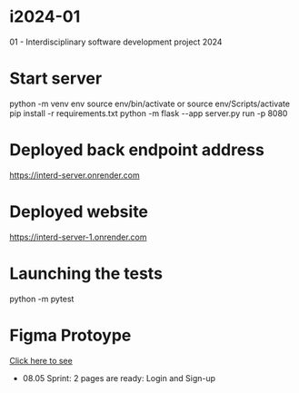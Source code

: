 # i2024-01

01 - Interdisciplinary software development project 2024

# Start server

python -m venv env
source env/bin/activate or source env/Scripts/activate
pip install -r requirements.txt
python -m flask --app server.py run -p 8080

# Deployed back endpoint address

https://interd-server.onrender.com

# Deployed website

https://interd-server-1.onrender.com

# Launching the tests

python -m pytest

# Figma Protoype

[Click here to see](https://www.figma.com/file/i4kBOjXujUCSRCTqqZN0t1/Untitled?type=design&node-id=2-2&mode=design&t=jLaXilhcNJV8Ya2w-0)

- 08.05 Sprint: 2 pages are ready: Login and Sign-up
